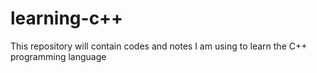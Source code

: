 # learning-c++
This repository will contain codes and notes I am using to learn the C++ programming language
